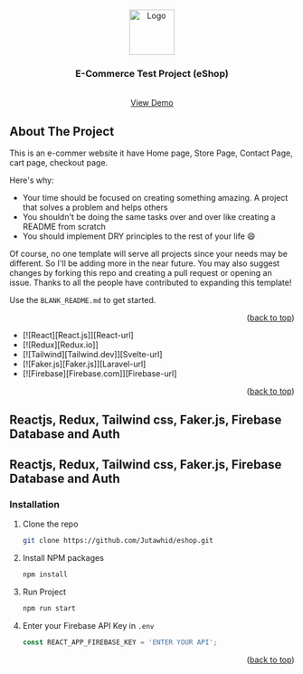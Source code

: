 <a name="readme-top"></a>



<!-- PROJECT LOGO -->
<br />
<div align="center">
  <a href="https://eshop-azure-three.vercel.app/">
    <img src="https://eshop-n0gluwh4k-jutawhid.vercel.app/static/media/logo.98bcbef8373309adffa7.png" alt="Logo" width="80" height="80">
  </a>

  <h3 align="center">E-Commerce Test Project (eShop)</h3>

  <p align="center">
    <br />
    <a href="https://eshop-azure-three.vercel.app/">View Demo</a>
  </p>
</div>

<!-- ABOUT THE PROJECT -->
## About The Project

This is an e-commer website it have Home page, Store Page, Contact Page, cart page, checkout page.

Here's why:
* Your time should be focused on creating something amazing. A project that solves a problem and helps others
* You shouldn't be doing the same tasks over and over like creating a README from scratch
* You should implement DRY principles to the rest of your life :smile:

Of course, no one template will serve all projects since your needs may be different. So I'll be adding more in the near future. You may also suggest changes by forking this repo and creating a pull request or opening an issue. Thanks to all the people have contributed to expanding this template!

Use the `BLANK_README.md` to get started.

<p align="right">(<a href="#readme-top">back to top</a>)</p>


* [![React][React.js]][React-url]
* [![Redux][Redux.io]]
* [![Tailwind][Tailwind.dev]][Svelte-url]
* [![Faker.js][Faker.js]][Laravel-url]
* [![Firebase][Firebase.com]][Firebase-url]

<p align="right">(<a href="#readme-top">back to top</a>)</p>

## Reactjs, Redux, Tailwind css, Faker.js, Firebase Database and Auth
## Reactjs, Redux, Tailwind css, Faker.js, Firebase Database and Auth


### Installation



1. Clone the repo
   ```sh
   git clone https://github.com/Jutawhid/eshop.git
   ```
3. Install NPM packages
   ```sh
   npm install
   ```
3. Run Project
   ```sh
   npm run start
   ```
4. Enter your Firebase API Key in `.env`
   ```js
   const REACT_APP_FIREBASE_KEY = 'ENTER YOUR API';
   ```

<p align="right">(<a href="#readme-top">back to top</a>)</p>


<br/>
